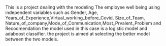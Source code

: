 This is a project dealing with the modeling The employee well being using independent variables such as Gender, Age, Years_of_Experience,Virtual_working_before_Covid, Size_of_Team, Nature_of_company,Mode_of_Communication,Most_Prvalent_Problem and Recoomendation
the model used in this case is a logistic model and adaboost classifier. the project is aimed at selecting the better model between the two models.
